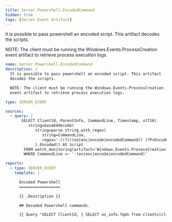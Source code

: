 ```yaml
---
title: Server.Powershell.EncodedCommand
hidden: true
tags: [Server Event Artifact]
---
```


It is possible to pass powershell an encoded script. This artifact
decodes the scripts.

NOTE: The client must be running the Windows.Events.ProcessCreation
event artifact to retrieve process execution logs.


```yaml
name: Server.Powershell.EncodedCommand
description: |
  It is possible to pass powershell an encoded script. This artifact
  decodes the scripts.

  NOTE: The client must be running the Windows.Events.ProcessCreation
  event artifact to retrieve process execution logs.

type: SERVER_EVENT

sources:
  - query: |
       SELECT ClientId, ParentInfo, CommandLine, Timestamp, utf16(
          string=base64decode(
             string=parse_string_with_regex(
                string=CommandLine,
                regex='-((?i)(en|enc|encode|encodedCommand)) (?P<Encoded>[^ ]+)'
             ).Encoded)) AS Script
        FROM watch_monitoring(artifact='Windows.Events.ProcessCreation')
        WHERE CommandLine =~ '-(en|enc|encode|encodedCommand)'

reports:
  - type: SERVER_EVENT
    template: |

      Encoded Powershell
      ==================

      {{ .Description }}

      ## Decoded Powershell commands.

      {{ Query "SELECT ClientId, { SELECT os_info.fqdn from clients(client_id=ClientId) } AS FQDN, Script FROM source()" | Table }}

```
